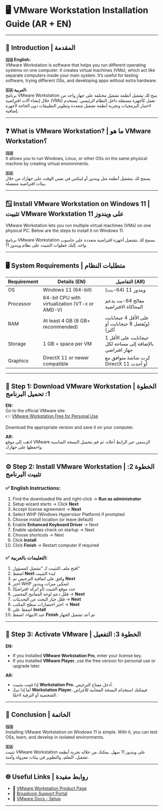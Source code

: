 # 🖥️ VMware Workstation Installation Guide (AR + EN)

---

## 📘 Introduction | المقدمة

**🇬🇧 English:**  
VMware Workstation is software that helps you run different operating systems on one computer. It creates virtual machines (VMs), which act like separate computers inside your main system. It’s useful for testing software, trying different OSs, and developing apps without extra hardware.

**🇸🇦 العربية:**  
برنامج VMware Workstation يتيح لك تشغيل أنظمة تشغيل مختلفة على جهاز واحد من خلال إنشاء آلات افتراضية (VMs) تعمل كأجهزة مستقلة داخل النظام الرئيسي. يُستخدم لاختبار البرمجيات وتجربة أنظمة تشغيل متعددة وتطوير التطبيقات دون الحاجة لأجهزة إضافية.

---

## ❓ What is VMware Workstation? | ما هو VMware Workstation؟

**🇬🇧**  
It allows you to run Windows, Linux, or other OSs on the same physical machine by creating virtual environments.

**🇸🇦**  
يسمح لك بتشغيل أنظمة مثل ويندوز أو لينكس في نفس الوقت على جهازك من خلال بيئات افتراضية منفصلة.

---

## 🪟 Install VMware Workstation on Windows 11 | تثبيت VMware Workstation على ويندوز 11

VMware Workstation lets you run multiple virtual machines (VMs) on one physical PC. Below are the steps to install it on Windows 11.

برنامج VMware Workstation يسمح لك بتشغيل أجهزة افتراضية متعددة على حاسوب واحد. إليك خطوات التثبيت على نظام ويندوز 11.

---

## 🖥️ System Requirements | متطلبات النظام

| Requirement          | Details (EN)                                        | التفاصيل (AR)                                            |
|----------------------|------------------------------------------------------|-----------------------------------------------------------|
| OS                   | Windows 11 (64-bit)                                  | ويندوز 11 (64-بت)                                         |
| Processor            | 64-bit CPU with virtualization (VT-x or AMD-V)       | معالج 64-بت يدعم المحاكاة الافتراضية                      |
| RAM                  | At least 4 GB (8 GB+ recommended)                    | على الأقل 4 جيجابايت (ويُفضل 8 جيجابايت أو أكثر)         |
| Storage              | 1 GB + space per VM                                  | 1 جيجابايت على الأقل بالإضافة إلى مساحة لكل جهاز افتراضي  |
| Graphics             | DirectX 11 or newer compatible                       | كرت شاشة متوافق مع DirectX 11 أو أحدث                     |

---

## 🔽 Step 1: Download VMware Workstation | الخطوة 1: تحميل البرنامج

**EN:**  
Go to the official VMware site:  
👉 [VMware Workstation Free for Personal Use](https://blogs.vmware.com/workstation/2024/05/vmware-workstation-pro-now-available-free-for-personal-use.html)

Download the appropriate version and save it on your computer.

**AR:**  
اذهب إلى موقع VMware الرسمي عبر الرابط أعلاه، ثم قم بتحميل النسخة المناسبة واحفظها على جهازك.

---

## ⚙️ Step 2: Install VMware Workstation | الخطوة 2: تثبيت البرنامج

### ✅ English Instructions:
1. Find the downloaded file and right-click → **Run as administrator**  
2. Setup wizard starts → Click **Next**  
3. Accept license agreement → **Next**  
4. Select WHP (Windows Hypervisor Platform) if prompted  
5. Choose install location (or leave default)  
6. Enable **Enhanced Keyboard Driver** → Next  
7. Enable updates check on startup → Next  
8. Choose shortcuts → Next  
9. Click **Install**  
10. Click **Finish** → Restart computer if required

### ✅ التعليمات بالعربية:
1. افتح ملف التثبيت كـ "تشغيل كمسؤول"  
2. اضغط **Next** لبدء التثبيت  
3. وافق على اتفاقية الترخيص ثم **Next**  
4. اختر WHP لتمكين ميزات ويندوز  
5. حدد موقع التثبيت (أو اتركه افتراضيًا)  
6. فعّل دعم لوحة المفاتيح المحسن → **Next**  
7. فعّل خيار البحث عن التحديثات → **Next**  
8. اختر اختصارات سطح المكتب → **Next**  
9. اضغط على **Install**  
10. عند الانتهاء، اضغط **Finish** ثم أعد تشغيل الجهاز

---

## 🔐 Step 3: Activate VMware | الخطوة 3: التفعيل

**EN:**  
- If you installed **VMware Workstation Pro**, enter your license key.  
- If you installed **VMware Player**, use the free version for personal use or upgrade later.

**AR:**  
- إذا قمت بتثبيت **Workstation Pro**، أدخل مفتاح الترخيص.  
- أما إذا ثبتَّ **Workstation Player**، فيمكنك استخدام النسخة المجانية للأغراض الشخصية أو الترقية لاحقًا.

---

## 🎯 Conclusion | الخاتمة

**🇬🇧**  
Installing VMware Workstation on Windows 11 is simple. With it, you can test OSs, learn, and develop in isolated environments.

**🇸🇦**  
تثبيت VMware Workstation على ويندوز 11 سهل. يمكنك من خلاله تجربة أنظمة تشغيل، التعلم، والتطوير في بيئات معزولة وآمنة.

---

## 🌐 Useful Links | روابط مفيدة

- 🔗 [VMware Workstation Product Page](https://www.vmware.com/products/workstation-pro.html)  
- 🔗 [Broadcom Support Portal](https://support.broadcom.com/)
- 🔗 [VMware Docs - Setup](https://docs.broadcom.com/doc/workstation-pro-17-setup)

---
